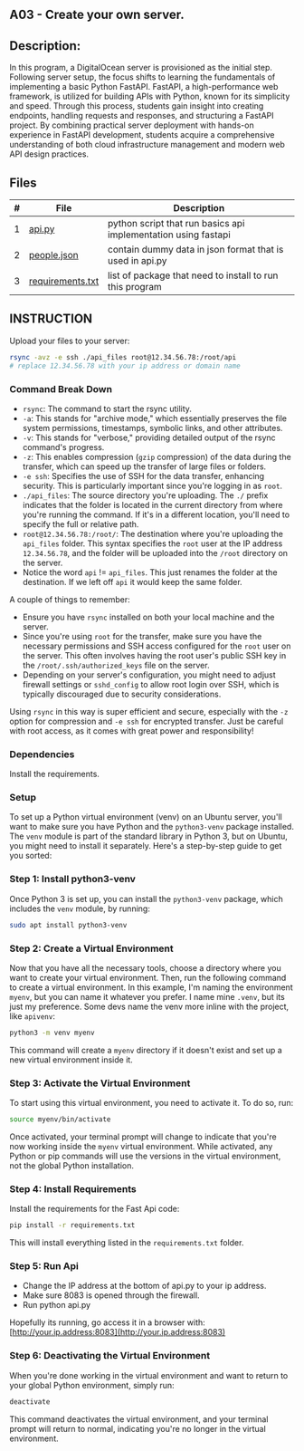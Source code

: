 ## A03 -  Create your own server.

## Description:

In this program, a DigitalOcean server is provisioned as the initial step. Following server setup, the focus shifts to learning the fundamentals of implementing a basic Python FastAPI. FastAPI, a high-performance web framework, is utilized for building APIs with Python, known for its simplicity and speed. Through this process, students gain insight into creating endpoints, handling requests and responses, and structuring a FastAPI project.  By combining practical server deployment with hands-on experience in FastAPI development, students acquire a comprehensive understanding of both cloud infrastructure management and modern web API design practices.

## Files

|   #   | File                                   | Description                                                        |
| :---: | -------------------------------------- | -------------------------------------------------------------------|
|   1   | [api.py](./api.py)                     | python script that run basics api implementation using fastapi     |
|   2   | [people.json](./people.json)           | contain dummy data in json format that is used in api.py           |
|   3   | [requirements.txt](./requirements.txt) | list of package that need to install to run this program           |


## INSTRUCTION

Upload your files to your server: 

```bash
rsync -avz -e ssh ./api_files root@12.34.56.78:/root/api
# replace 12.34.56.78 with your ip address or domain name
```

### Command Break Down

- `rsync`: The command to start the rsync utility.
- `-a`: This stands for "archive mode," which essentially preserves the file system permissions, timestamps, symbolic links, and other attributes.
- `-v`: This stands for "verbose," providing detailed output of the rsync command's progress.
- `-z`: This enables compression (`gzip` compression) of the data during the transfer, which can speed up the transfer of large files or folders.
- `-e ssh`: Specifies the use of SSH for the data transfer, enhancing security. This is particularly important since you're logging in as `root`.
- `./api_files`: The source directory you're uploading. The `./` prefix indicates that the folder is located in the current directory from where you're running the command. If it's in a different location, you'll need to specify the full or relative path.
- `root@12.34.56.78:/root/`: The destination where you're uploading the `api_files` folder. This syntax specifies the `root` user at the IP address `12.34.56.78`, and the folder will be uploaded into the `/root` directory on the server.
- Notice the word `api` != `api_files`. This just renames the folder at the destination. If we left off `api` it would keep the same folder.

A couple of things to remember:
- Ensure you have `rsync` installed on both your local machine and the server.
- Since you're using `root` for the transfer, make sure you have the necessary permissions and SSH access configured for the `root` user on the server. This often involves having the root user's public SSH key in the `/root/.ssh/authorized_keys` file on the server.
- Depending on your server's configuration, you might need to adjust firewall settings or `sshd_config` to allow root login over SSH, which is typically discouraged due to security considerations.

Using `rsync` in this way is super efficient and secure, especially with the `-z` option for compression and `-e ssh` for encrypted transfer. Just be careful with root access, as it comes with great power and responsibility!

### Dependencies

Install the requirements. 


### Setup

To set up a Python virtual environment (venv) on an Ubuntu server, you'll want to make sure you have Python and the `python3-venv` package installed. The `venv` module is part of the standard library in Python 3, but on Ubuntu, you might need to install it separately. Here's a step-by-step guide to get you sorted:

### Step 1: Install python3-venv

Once Python 3 is set up, you can install the `python3-venv` package, which includes the `venv` module, by running:

```bash
sudo apt install python3-venv
```

### Step 2: Create a Virtual Environment

Now that you have all the necessary tools, choose a directory where you want to create your virtual environment. Then, run the following command to create a virtual environment. In this example, I'm naming the environment `myenv`, but you can name it whatever you prefer. I name mine `.venv`, but its just my preference. Some devs name the venv more inline with the project, like `apivenv`:

```bash
python3 -m venv myenv
```

This command will create a `myenv` directory if it doesn't exist and set up a new virtual environment inside it.

### Step 3: Activate the Virtual Environment

To start using this virtual environment, you need to activate it. To do so, run:

```bash
source myenv/bin/activate
```

Once activated, your terminal prompt will change to indicate that you're now working inside the `myenv` virtual environment. While activated, any Python or pip commands will use the versions in the virtual environment, not the global Python installation.

### Step 4: Install Requirements

Install the requirements for the Fast Api code:

```bash
pip install -r requirements.txt
```

This will install everything listed in the `requirements.txt` folder.

### Step 5: Run Api

- Change the IP address at the bottom of api.py to your ip address.
- Make sure 8083 is opened through the firewall.
- Run python api.py

Hopefully its running, go access it in a browser with: [http://your.ip.address:8083](http://your.ip.address:8083)


### Step 6: Deactivating the Virtual Environment

When you're done working in the virtual environment and want to return to your global Python environment, simply run:

```bash
deactivate
```

This command deactivates the virtual environment, and your terminal prompt will return to normal, indicating you're no longer in the virtual environment.
